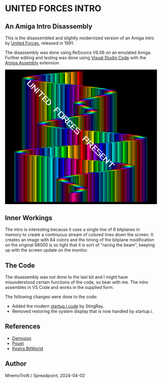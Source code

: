# UNITED FORCES INTRO
## An Amiga Intro Disassembly

This is the disassembled and slightly modernized version
of an Amiga intro by [United Forces](https://demozoo.org/groups/3222/),
released in 1991.

The disassembly was done using ReSource V6.06 on an emulated
Amiga. Further editing and testing was done using
[Visual Studio Code](https://code.visualstudio.com/) with the
[Amiga Assembly](https://github.com/prb28/vscode-amiga-assembly)
extension.

![Screenshot of intro](unitedforces.png)

## Inner Workings

The intro is interesting because it uses a single line of 6 bitplanes
in memory to create a continuous stream of colored lines down the
screen. It creates an image with 64 colors and the timing of the
bitplane modification on the original 68000 is so tight that it is
sort of "racing the beam", keeping up with the screen update on the
monitor.

## The Code

The disassembly was not done to the last bit and I might have
misunderstood certain functions of the code, so bear with me.
The intro assembles in VS Code and works in the supplied form.

The following changes were done to the code:
* Added the modern
  [startup.i code](https://github.com/MK1Roxxor/MiniStartup)
  by StingRay.
* Removed restoring the system display that is now handled
  by startup.i.

## References

* [Demozoo](https://demozoo.org/productions/263984/)
* [Pouet](https://www.pouet.net/prod.php?which=14748)
* [Kestra BitWorld](http://janeway.exotica.org.uk/release.php?id=27299)

## Author
MnemoTroN / Spreadpoint, 2024-04-02
